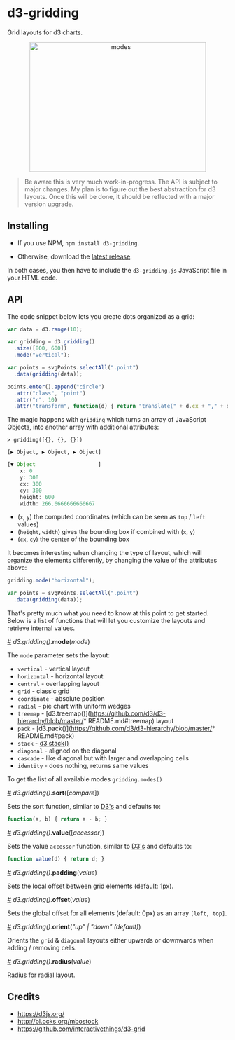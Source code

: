 # d3-gridding

Grid layouts for d3 charts.

<p align="center">
  <a href="http://bl.ocks.org/romsson/4e03f6a915c713cf8fe8482d685c8c0b">
    <img src="https://raw.githubusercontent.com/romsson/d3-gridding/master/img/modes.png" width="403" height="296" alt="modes">
  </a>
</p>

> Be aware this is very much work-in-progress. The API is subject to major changes. My plan is to figure out the best abstraction for d3 layouts. Once this will be done, it should be reflected with a major version upgrade.

## Installing

* If you use NPM, `npm install d3-gridding`. 

* Otherwise, download the [latest release](https://github.com/romsson/d3-gridding/releases/latest).

In both cases, you then have to include the `d3-gridding.js` JavaScript file in your HTML code.

## API

The code snippet below lets you create dots organized as a grid:

```js
var data = d3.range(10);

var gridding = d3.gridding()
  .size([800, 600])
  .mode("vertical");

var points = svgPoints.selectAll(".point")
  .data(gridding(data));

points.enter().append("circle")
  .attr("class", "point")
  .attr("r", 10)
  .attr("transform", function(d) { return "translate(" + d.cx + "," + d.cy + ")"; });
```

The magic happens with `gridding` which turns an array of JavaScript Objects, into another array with additional attributes:

`> gridding([{}, {}, {}])`

`[▶ Object, ▶ Object, ▶ Object]`

```js
[▼ Object                    ]
    x: 0
    y: 300
    cx: 300
    cy: 300
    height: 600
    width: 266.6666666666667
```

* (`x`, `y`) the computed coordinates (which can be seen as `top` / `left` values)
* (`height`, `width`) gives the bounding box if combined with (`x`, `y`)
* (`cx`, `cy`) the center of the bounding box

It becomes interesting when changing the type of layout, which will organize the elements differently, by changing the value of the attributes above:

```js
gridding.mode("horizontal");

var points = svgPoints.selectAll(".point")
  .data(gridding(data));
```

That's pretty much what you need to know at this point to get started. Below is a list of functions that will let you customize the layouts and retrieve internal values.

<a name="gridding_mode" href="#gridding_mode">#</a> <i>d3.gridding()</i>.<b>mode</b>(<i>mode</i>)

The `mode` parameter sets the layout:

* `vertical` - vertical layout
* `horizontal` - horizontal layout
* `central` - overlapping layout
* `grid` - classic grid
* `coordinate` - absolute position
* `radial` - pie chart with uniform wedges
* `treemap` - [d3.treemap()](https://github.com/d3/d3-hierarchy/blob/master/* README.md#treemap) layout
* `pack` - [d3.pack()](https://github.com/d3/d3-hierarchy/blob/master/* README.md#pack)
* `stack` - [d3.stack()](https://github.com/d3/d3-shape/blob/master/README.md#stacks)
* `diagonal`  - aligned on the diagonal
* `cascade` - like diagonal but with larger and overlapping cells 
* `identity` - does nothing, returns same values

To get the list of all available modes `gridding.modes()`

<a name="gridding_sort" href="#gridding_sort">#</a> <i>d3.gridding()</i>.<b>sort</b>([<i>compare</i>])

Sets the sort function, similar to [D3's](https://github.com/d3/d3-shape/blob/master/README.md#pie_sort) and defaults to:

```js
function(a, b) { return a - b; }
```

<a name="gridding_value" href="#gridding_value">#</a> <i>d3.gridding()</i>.<b>value</b>([<i>accessor</i>])

Sets the value `accessor` function, similar to [D3's](https://github.com/d3/d3-shape/blob/master/README.md#pie_value) and defaults to:

```js
function value(d) { return d; }
```

<a name="gridding_padding" href="#gridding_padding">#</a> <i>d3.gridding()</i>.<b>padding</b>(<i>value</i>)

Sets the local offset between grid elements (default: 1px).

<a name="gridding_padding" href="#gridding_padding">#</a> <i>d3.gridding()</i>.<b>offset</b>(<i>value</i>)

Sets the global offset for all elements (default: 0px) as an array `[left, top]`.

<a name="gridding_padding" href="#gridding_padding">#</a> <i>d3.gridding()</i>.<b>orient</b>(<i>"up" | "down" (default)</i>)

Orients the `grid` & `diagonal` layouts either upwards or downwards when adding / removing cells.

<a name="gridding_radius" href="#gridding_radius">#</a> <i>d3.gridding()</i>.<b>radius</b>(<i>value</i>)

Radius for radial layout.

## Credits

* https://d3js.org/
* http://bl.ocks.org/mbostock
* https://github.com/interactivethings/d3-grid
